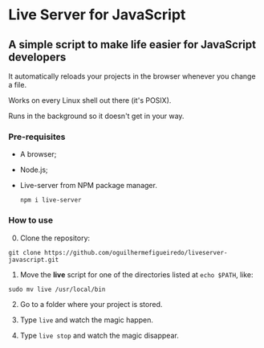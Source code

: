 # Live Server for JavaScript

## A simple script to make life easier for JavaScript developers

It automatically reloads your projects in the browser whenever you change a file.

Works on every Linux shell out there (it's POSIX).

Runs in the background so it doesn't get in your way.

### Pre-requisites

- A browser;

- Node.js;

- Live-server from NPM package manager.

  ``npm i live-server``
  
### How to use

0. Clone the repository:

``git clone https://github.com/oguilhermefigueiredo/liveserver-javascript.git``

1. Move the **live** script for one of the directories listed at
``echo $PATH``, like:

 ``sudo mv live /usr/local/bin``

2. Go to a folder where your project is stored.

3. Type ``live`` and watch the magic happen.

4. Type ``live stop`` and watch the magic disappear.


